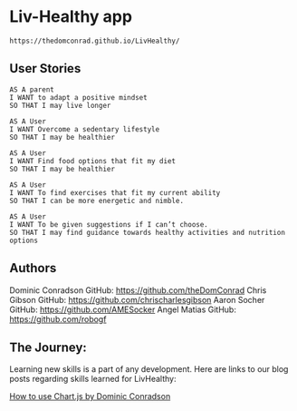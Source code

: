# Liv-Healthy app

    https://thedomconrad.github.io/LivHealthy/



## User Stories
        
    AS A parent
    I WANT to adapt a positive mindset
    SO THAT I may live longer

    AS A User
    I WANT Overcome a sedentary lifestyle
    SO THAT I may be healthier

    AS A User
    I WANT Find food options that fit my diet
    SO THAT I may be healthier

    AS A User
    I WANT To find exercises that fit my current ability
    SO THAT I can be more energetic and nimble.

    AS A User
    I WANT To be given suggestions if I can’t choose.
    SO THAT I may find guidance towards healthy activities and nutrition options

## Authors

   Dominic Conradson GitHub: https://github.com/theDomConrad
   Chris Gibson GitHub: https://github.com/chrischarlesgibson
   Aaron Socher GitHub: https://github.com/AMESocker
   Angel Matias GitHub: https://github.com/robogf


## The Journey:

Learning new skills is a part of any development. Here are links to our blog posts regarding skills learned for LivHealthy:

[How to use Chart.js by Dominic Conradson](https://medium.com/@them.and.us.2013/bb5a0d9ff750)
